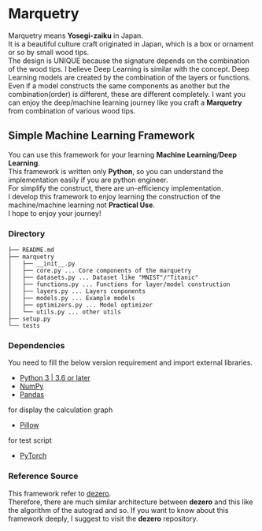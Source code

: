 # Marquetry
Marquetry means **Yosegi-zaiku** in Japan.  
It is a beautiful culture craft originated in Japan, which is a box or ornament or so by small wood tips.  
The design is UNIQUE because the signature depends on the combination of the wood tips. 
I believe Deep Learning is similar with the concept. 
Deep Learning models are created by the combination of the layers or functions. 
Even if a model constructs the same components as another but the combination(order) is different, 
these are different completely.
I want you can enjoy the deep/machine learning journey like 
you craft a **Marquetry** from combination of various wood tips. 


## Simple Machine Learning Framework
You can use this framework for your learning **Machine Learning**/**Deep Learning**.  
This framework is written only **Python**, so you can understand the implementation easily if you are python engineer.  
For simplify the construct, there are un-efficiency implementation.  
I develop this framework to enjoy learning the construction of the machine/machine learning not **Practical Use**.  
I hope to enjoy your journey!  

### Directory
```
├── README.md
├── marquetry
│   ├── __init__.py
│   ├── core.py ... Core components of the marquetry
│   ├── datasets.py ... Dataset like "MNIST"/"Titanic"
│   ├── functions.py ... Functions for layer/model construction
│   ├── layers.py ... Layers conponents
│   ├── models.py ... Example models
│   ├── optimizers.py ... Model optimizer
│   └── utils.py ... other utils
├── setup.py
└── tests

```

### Dependencies
You need to fill the below version requirement and import external libraries. 

 - [Python 3 | 3.6 or later](https://docs.python.org/3/)
 - [NumPy](https://numpy.org/)
 - [Pandas](https://pandas.pydata.org/)

for display the calculation graph
 - [Pillow](https://pillow.readthedocs.io/en/stable/)

for test script
 - [PyTorch](https://pytorch.org/)

### Reference Source
This framework refer to [dezero](https://github.com/oreilly-japan/deep-learning-from-scratch-3).  
Therefore, there are much similar architecture between **dezero** and this like the algorithm of the autograd and so.
If you want to know about this framework deeply, I suggest to visit the **dezero** repository.
